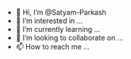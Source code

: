- 👋 Hi, I’m @Satyam-Parkash
- 👀 I’m interested in ...
- 🌱 I’m currently learning ...
- 💞️ I’m looking to collaborate on ...
- 📫 How to reach me ...

<!---
Satyam-Parkash/Satyam-Parkash is a ✨ special ✨ repository because its `README.md` (this file) appears on your GitHub profile.
You can click the Preview link to take a look at your changes.
--->
